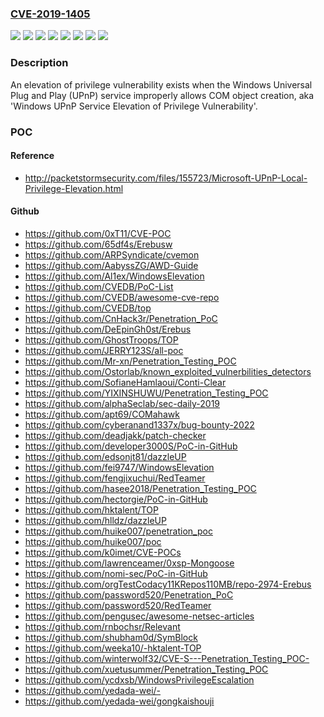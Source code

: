 ### [CVE-2019-1405](https://cve.mitre.org/cgi-bin/cvename.cgi?name=CVE-2019-1405)
![](https://img.shields.io/static/v1?label=Product&message=Windows%2010%20Version%201903%20for%2032-bit%20Systems&color=blue)
![](https://img.shields.io/static/v1?label=Product&message=Windows%2010%20Version%201903%20for%20ARM64-based%20Systems&color=blue)
![](https://img.shields.io/static/v1?label=Product&message=Windows%2010%20Version%201903%20for%20x64-based%20Systems&color=blue)
![](https://img.shields.io/static/v1?label=Product&message=Windows%20Server%2C%20version%201903%20(Server%20Core%20installation)&color=blue)
![](https://img.shields.io/static/v1?label=Product&message=Windows%20Server&color=blue)
![](https://img.shields.io/static/v1?label=Product&message=Windows&color=blue)
![](https://img.shields.io/static/v1?label=Version&message=n%2Fa&color=blue)
![](https://img.shields.io/static/v1?label=Vulnerability&message=Elevation%20of%20Privilege&color=brighgreen)

### Description

An elevation of privilege vulnerability exists when the Windows Universal Plug and Play (UPnP) service improperly allows COM object creation, aka 'Windows UPnP Service Elevation of Privilege Vulnerability'.

### POC

#### Reference
- http://packetstormsecurity.com/files/155723/Microsoft-UPnP-Local-Privilege-Elevation.html

#### Github
- https://github.com/0xT11/CVE-POC
- https://github.com/65df4s/Erebusw
- https://github.com/ARPSyndicate/cvemon
- https://github.com/AabyssZG/AWD-Guide
- https://github.com/Al1ex/WindowsElevation
- https://github.com/CVEDB/PoC-List
- https://github.com/CVEDB/awesome-cve-repo
- https://github.com/CVEDB/top
- https://github.com/CnHack3r/Penetration_PoC
- https://github.com/DeEpinGh0st/Erebus
- https://github.com/GhostTroops/TOP
- https://github.com/JERRY123S/all-poc
- https://github.com/Mr-xn/Penetration_Testing_POC
- https://github.com/Ostorlab/known_exploited_vulnerbilities_detectors
- https://github.com/SofianeHamlaoui/Conti-Clear
- https://github.com/YIXINSHUWU/Penetration_Testing_POC
- https://github.com/alphaSeclab/sec-daily-2019
- https://github.com/apt69/COMahawk
- https://github.com/cyberanand1337x/bug-bounty-2022
- https://github.com/deadjakk/patch-checker
- https://github.com/developer3000S/PoC-in-GitHub
- https://github.com/edsonjt81/dazzleUP
- https://github.com/fei9747/WindowsElevation
- https://github.com/fengjixuchui/RedTeamer
- https://github.com/hasee2018/Penetration_Testing_POC
- https://github.com/hectorgie/PoC-in-GitHub
- https://github.com/hktalent/TOP
- https://github.com/hlldz/dazzleUP
- https://github.com/huike007/penetration_poc
- https://github.com/huike007/poc
- https://github.com/k0imet/CVE-POCs
- https://github.com/lawrenceamer/0xsp-Mongoose
- https://github.com/nomi-sec/PoC-in-GitHub
- https://github.com/orgTestCodacy11KRepos110MB/repo-2974-Erebus
- https://github.com/password520/Penetration_PoC
- https://github.com/password520/RedTeamer
- https://github.com/pengusec/awesome-netsec-articles
- https://github.com/rnbochsr/Relevant
- https://github.com/shubham0d/SymBlock
- https://github.com/weeka10/-hktalent-TOP
- https://github.com/winterwolf32/CVE-S---Penetration_Testing_POC-
- https://github.com/xuetusummer/Penetration_Testing_POC
- https://github.com/ycdxsb/WindowsPrivilegeEscalation
- https://github.com/yedada-wei/-
- https://github.com/yedada-wei/gongkaishouji

